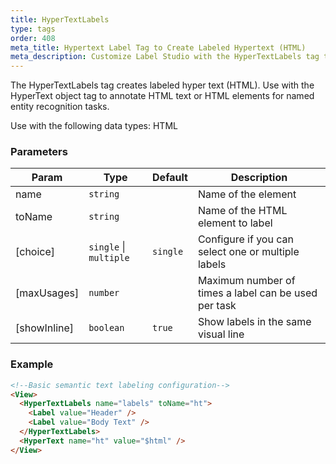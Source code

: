 ```yaml
---
title: HyperTextLabels
type: tags
order: 408
meta_title: Hypertext Label Tag to Create Labeled Hypertext (HTML)
meta_description: Customize Label Studio with the HyperTextLabels tag to label hypertext (HTML) for machine learning and data science projects.
---
```


The HyperTextLabels tag creates labeled hyper text (HTML). Use with the HyperText object tag to annotate HTML text or HTML elements for named entity recognition tasks.

Use with the following data types: HTML

### Parameters

| Param | Type | Default | Description |
| --- | --- | --- | --- |
| name | <code>string</code> |  | Name of the element |
| toName | <code>string</code> |  | Name of the HTML element to label |
| [choice] | <code>single</code> \| <code>multiple</code> | <code>single</code> | Configure if you can select one or multiple labels |
| [maxUsages] | <code>number</code> |  | Maximum number of times a label can be used per task |
| [showInline] | <code>boolean</code> | <code>true</code> | Show labels in the same visual line |

### Example
```html
<!--Basic semantic text labeling configuration-->
<View>
  <HyperTextLabels name="labels" toName="ht">
    <Label value="Header" />
    <Label value="Body Text" />
  </HyperTextLabels>
  <HyperText name="ht" value="$html" />
</View>
```
